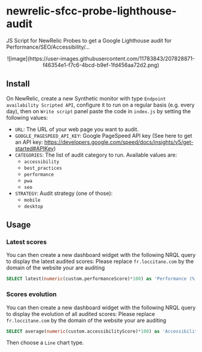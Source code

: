 # newrelic-sfcc-probe-lighthouse-audit
JS Script for NewRelic Probes to get a Google Lighthouse audit for Performance/SEO/Accessibility/...

<p align="center">
![image](https://user-images.githubusercontent.com/11783843/207828871-f46354e1-f7c6-4bcd-b9ef-1fd456aa72d2.png)
</p>

## Install
On NewRelic, create a new Synthetic monitor with type `Endpoint availability Scripted API`, configure it to run on a regular basis (e.g. every day), then on `Write script` panel paste the code in `index.js` by setting the following values:
- `URL`: The URL of your web page you want to audit.
- `GOOGLE_PAGESPEED_API_KEY`: Google PageSpeed API key (See here to get an API key: https://developers.google.com/speed/docs/insights/v5/get-started#APIKey)
- `CATEGORIES`: The list of audit category to run.
  Available values are:
  - `accessibility`
  - `best_practices`
  - `performance`
  - `pwa`
  - `seo`
- `STRATEGY`: Audit strategy (one of those):
  - `mobile`
  - `desktop`

## Usage
### Latest scores
You can then create a new dashboard widget with the following NRQL query to display the latest audited scores:
Please replace `fr.loccitane.com` by the domain of the website your are auditing

```sql
SELECT latest(numeric(custom.performanceScore)*100) as 'Performance (%)', latest(numeric(custom.seoScore)*100) as 'SEO (%)', latest(numeric(custom.accessibilityScore)*100) as 'Accessibility (%)' FROM SyntheticCheck WHERE custom.url like '%fr.loccitane.com%' SINCE 365 day ago
```

### Scores evolution
You can then create a new dashboard widget with the following NRQL query to display the evolution of all audited scores:
Please replace `fr.loccitane.com` by the domain of the website your are auditing

```sql
SELECT average(numeric(custom.accessibilityScore)*100) as 'Accessibility', average(numeric(custom.seoScore)*100) as 'SEO', average(numeric(custom.performanceScore)*100) as 'Performance' FROM SyntheticCheck WHERE custom.url like '%fr.loccitane.com%' TIMESERIES AUTO SINCE 365 day ago
```
  
Then choose a `Line` chart type.



